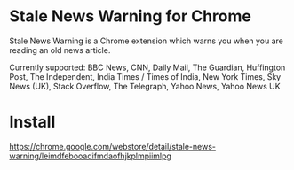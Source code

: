 # Stale News Warning for Chrome
Stale News Warning is a Chrome extension which warns you when you are reading
an old news article.

Currently supported: BBC News, CNN, Daily Mail, The Guardian, Huffington Post,
The Independent, India Times / Times of India, New York Times, Sky News (UK),
Stack Overflow, The Telegraph, Yahoo News, Yahoo News UK

# Install
https://chrome.google.com/webstore/detail/stale-news-warning/leimdfebooadifmdaofhjkplmpiimlpg

